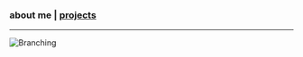 ### about me   |   [projects](https://abradaric.me/projects)
* * *
![Branching](https://i.imgur.com/pGACfja.png)
